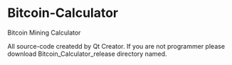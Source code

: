 Bitcoin-Calculator
==================

Bitcoin Mining Calculator

All source-code createdd by Qt Creator.
If you are not programmer please download Bitcoin_Calculator_release directory named.
